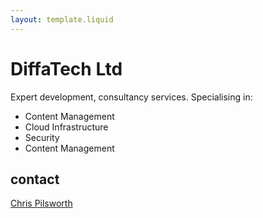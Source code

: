 ```yaml
---
layout: template.liquid
---
```


# DiffaTech Ltd

Expert development, consultancy services.  Specialising in:
* Content Management
* Cloud Infrastructure
* Security 
* Content Management

## contact
<a href="mailto:cpilsworth+website@diffa.co.uk">Chris Pilsworth</a>
